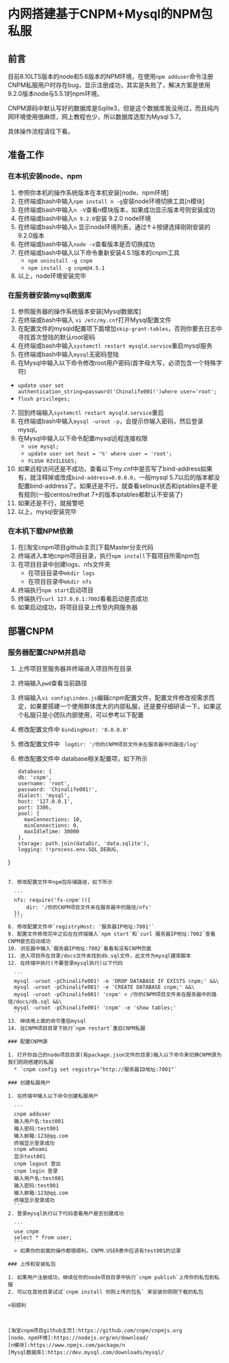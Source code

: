 # 内网搭建基于CNPM+Mysql的NPM包私服
## 前言
目前8.10LTS版本的node和5.6版本的NPM环境，在使用`npm adduser`命令注册CNPM私服用户时存在bug，显示注册成功，其实是失败了，解决方案是使用9.2.0版本node与5.5.1的npm环境。  

CNPM源码中默认写好的数据库是Sqlite3，但是这个数据库我没用过，而且纯内网环境使用很麻烦，网上教程也少，所以数据库选型为Mysql 5.7。  

具体操作流程请往下看。


## 准备工作 
### 在本机安装node、npm
1. 参照你本机的操作系统版本在本机安装[node、npm环境]
2. 在终端或bash中输入`npm install n -g`安装node环境切换工具[n模块]
3. 在终端或bash中输入`n -V`查看n模块版本，如果成功显示版本号则安装成功
4. 在终端或bash中输入`n 9.2.0`安装 9.2.0 node环境
5. 在终端或bash中输入`n` 显示node环境列表，通过↑↓按键选择刚刚安装的9.2.0版本
6. 在终端或bash中输入`node -v`查看版本是否切换成功
7. 在终端或bash中输入以下命令重新安装4.5.1版本的cnpm工具  
	* `npm uninstall -g cnpm`
	* `npm install -g cnpm@4.5.1`  
8. 以上，node环境安装完毕  
 
### 在服务器安装mysql数据库
1. 参照服务器的操作系统版本安装[Mysql数据库]
2. 在终端或bash中输入 `vi /etc/my.cnf`打开Mysql配置文件  
3. 在配置文件的mysqld配置项下面增加`skip-grant-tables`，否则你要去日志中寻找首次登陆的默认root密码
4. 在终端或bash中输入`systemctl restart mysqld.service`重启mysql服务
5. 在终端或bash中输入`mysql`无密码登陆
6. 在Mysql中输入以下命令修改root用户密码(首字母大写，必须包含一个特殊字符)
  * `update user set authentication_string=password('Chinalife001!')where user='root';`
  * `flush privileges;` 
7. 回到终端输入`systemctl restart mysqld.service`重启
8.  在终端或bash中输入`mysql -uroot -p`，会提示你输入密码，然后登录mysql。
9. 在Mysql中输入以下命令配置mysql远程连接权限
	* `use mysql;`
	* `update user set host = '%' where user = 'root';`
	* `FLUSH RIVILEGES;`
10. 如果远程访问还是不成功，查看以下my.cnf中是否写了bind-address如果有，就注释掉或改成`bind-address=0.0.0.0`，一般mysql 5.7以后的版本都没配置bind-address了。如果还是不行，就查看selinux状态和iptables是不是有规则(一般centos/redhat 7+的版本iptables都默认不安装了)
11. 如果还是不行，就报警吧
12. 以上，mysql安装完毕  

### 在本机下载NPM依赖
1. 在[淘宝cnpm项目github主页]下载Master分支代码
2. 终端进入本地cnpm项目目录，执行`npm install`下载项目所需npm包
3. 在项目目录中创建logs、nfs文件夹
	* 在项目目录中`mkdir logs`
	* 在项目目录中`mkdir nfs`
4. 终端执行`npm start`启动项目
5. 终端执行`curl 127.0.0.1:7002`看看启动是否成功
6. 如果启动成功，将项目目录上传至内网服务器

## 部署CNPM

### 服务器配置CNPM并启动
1. 上传项目至服务器并终端进入项目所在目录
2. 终端输入`pwd`查看当前路径
3. 终端输入`vi config\index.js`编辑cnpm配置文件，配置文件修改视需求而定，如果要搭建一个使用群体庞大的内部私服，还是要仔细研读一下。如果这个私服只是小团队内部使用，可以参考以下配置
4. 修改配置文件中 `bindingHost: '0.0.0.0'`
5. 修改配置文件中 ` logdir: '/你的CNPM项目文件夹在服务器中的路径/log'`  
6. 修改配置文件中 database相关配置项，如下所示
  	
	```
	database: {
    db: 'cnpm',
    username: 'root',
    password: 'Chinalife001!',
    dialect: 'mysql',
    host: '127.0.0.1',
    port: 3306,
    pool: {
      maxConnections: 10,
      minConnections: 0,
      maxIdleTime: 30000
    },
    storage: path.join(dataDir, 'data.sqlite'),
    logging: !!process.env.SQL_DEBUG,
  }  
  ```
  
7. 修改配置文件中npm包存储路径，如下所示

	```
	nfs: require('fs-cnpm')({
    	dir: '/你的CNPM项目文件夹在服务器中的路径/nfs'
  	}),
	```
8. 修改配置文件中`registryHost: '服务器IP地址:7001'`  
9. 配置文件修改完毕之后在在终端输入`npm start`和`curl 服务器IP地址:7002`查看CNPM是否启动成功
10. 浏览器中输入`服务器IP地址:7002`看看有没有CNPM页面
11. 进入项目所在目录/docs文件夹找到db.sql文件，此文件为mysql建库脚本
12. 在终端中执行(不要登录mysql执行)以下代码
	
	```
	mysql -uroot -pChinalife001! -e 'DROP DATABASE IF EXISTS cnpm;' &&\
	mysql -uroot -pChinalife001! -e 'CREATE DATABASE cnpm;' &&\
	mysql -uroot -pChinalife001! 'cnpm' < /你的CNPM项目文件夹在服务器中的路径/docs/db.sql &&\
	mysql -uroot -pChinalife001! 'cnpm' -e 'show tables;'
	```
13. 继续用上面的命令重启mysql
14. 在CNPM项目目录下执行`npm restart`重启CNPM私服

### 配置CNPM源

1. 打开你自己的node项目目录(有package.json文件的目录)输入以下命令来切换CNPM源为我们刚刚搭建的私服
	* `cnpm config set registry="http://服务器ID地址:7001"`   
	
### 创建私服用户
  
1. 在终端中输入以下命令创建私服用户

	```
	cnpm adduser
	输入用户名:test001
	输入密码:test001
	输入邮箱:123@qq.com
	终端显示登录成功
	cnpm whoami
	显示test001
	cnpm logout 登出
	cnpm login 登录
	输入用户名:test001
	输入密码:test001
	输入邮箱:123@qq.com
	终端显示登录成功
	```
2. 登录mysql执行以下代码查看用户是否创建成功
	
	```
	use cnpm
	select * from user;
	```
	> 如果你的前面的操作都很顺利，CNPM.USER表中应该有test001的记录
	
### 上传和安装私包

1. 如果用户注册成功，继续在你的node项目目录中执行`cnpm publish`上传你的私包到私服
2. 可以在其他目录试试`cnpm install 你刚上传的包名` 来安装你刚刚下载的私包

>祝顺利



[淘宝cnpm项目github主页]:https://github.com/cnpm/cnpmjs.org
[node、npm环境]:https://nodejs.org/en/download/
[n模块]:https://www.npmjs.com/package/n
[Mysql数据库]:https://dev.mysql.com/downloads/mysql/
